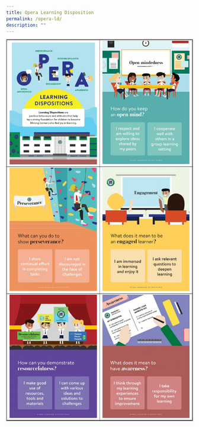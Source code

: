 ```yaml
---
title: Opera Learning Disposition
permalink: /opera-ld/
description: ""
---
```

<table style="border-collapse: collapse; width: 100%;" border="1">
<tbody>
<tr>
<td style="width: 50%;"><img src="/images/ld1.jpg"></td>
<td style="width: 50%;"><img src="/images/ld2.jpg"></td>
</tr>
<tr>
<td style="width: 50%;"><img src="/images/ld3.jpg"></td>
<td style="width: 50%;"><img src="/images/ld4.jpg"></td>
</tr>
<tr>
<td style="width: 50%;"><img src="/images/ld5.jpg"></td>
<td style="width: 50%;"><img src="/images/ld6.jpg"></td>
</tr>
</tbody>
</table>